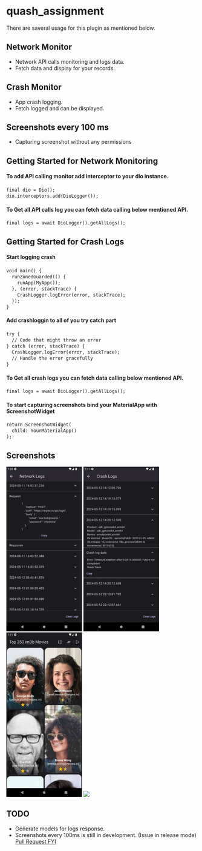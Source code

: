 # quash_assignment

There are saveral usage for this plugin as mentioned below.

## Network Monitor
- Network API calls monitoring and logs data.
- Fetch data and display for your records.

## Crash Monitor
- App crash logging.
- Fetch logged and can be displayed.

## Screenshots every 100 ms
- Capturing screenshot without any permissions

## Getting Started for Network Monitoring

#### To add API calling monitor add interceptor to your dio instance.
```
final dio = Dio();
dio.interceptors.add(DioLogger());
```

#### To Get all API calls log you can fetch data calling below mentioned API.
```
final logs = await DioLogger().getAllLogs();
```

## Getting Started for Crash Logs

#### Start logging crash
```
void main() {
  runZonedGuarded(() {
    runApp(MyApp());
  }, (error, stackTrace) {
    CrashLogger.logError(error, stackTrace);
  });
}
```

#### Add crashloggin to all of you try catch part
```
try {
  // Code that might throw an error
} catch (error, stackTrace) {
  CrashLogger.logError(error, stackTrace);
  // Handle the error gracefully
}

```

#### To Get all crash logs you can fetch data calling below mentioned API.
```
final logs = await DioLogger().getAllLogs();
```

#### To start capturing screenshots bind your MaterialApp with ScreenshotWidget
```
return ScreenshotWidget(
  child: YourMaterialApp()
);
```

## Screenshots
<p float="left">
<img src="/screenshots/Screenshot_1715542773.png" width="200">
<img src="/screenshots/Screenshot_1715542896.png" width="200">
<img src="/screenshots/Screenshot_1715542902.png" width="200">
<img src="/screenshots/Screenshot_1715542909.png" width="200">
</p>

## TODO
- Generate models for logs response.
- Screenshots every 100ms is still in development. (Issue in release mode) [Pull Request FYI](https://github.com/wolfwithflames/quash_assignment/pull/2)

